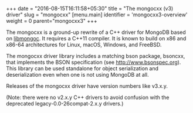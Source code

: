 +++
date = "2016-08-15T16:11:58+05:30"
title = "The mongocxx (v3) driver"
slug = "mongocxx"
[menu.main]
  identifier = 'mongocxx3-overview'
  weight = 0
  parent="mongocxx3"
+++

The mongocxx is a ground-up rewrite of a C++ driver for MongoDB based on
[libmongoc](http://mongoc.org/).  It requires a C++11 compiler.  It is
known to build on x86 and x86-64 architectures for Linux, macOS,
Windows, and FreeBSD.

The mongocxx driver library includes a matching bson package, bsoncxx, that
implements the BSON specification (see http://www.bsonspec.org). This
library can be used standalone for object serialization and deserialization
even when one is not using MongoDB at all.

Releases of the mongocxx driver have version numbers like v3.x.y.

(Note: there were no v2.x.y C++ drivers to avoid confusion with the
deprecated legacy-0.0-26compat-2.x.y drivers.)

